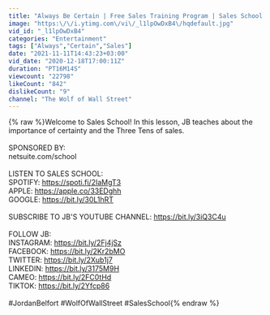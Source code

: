 ```yaml
---
title: "Always Be Certain | Free Sales Training Program | Sales School with Jordan Belfort"
image: "https:\/\/i.ytimg.com\/vi\/_l1lpOwDxB4\/hqdefault.jpg"
vid_id: "_l1lpOwDxB4"
categories: "Entertainment"
tags: ["Always","Certain","Sales"]
date: "2021-11-11T14:43:23+03:00"
vid_date: "2020-12-18T17:00:11Z"
duration: "PT16M14S"
viewcount: "22798"
likeCount: "842"
dislikeCount: "9"
channel: "The Wolf of Wall Street"
---
```

{% raw %}Welcome to Sales School! In this lesson, JB teaches about the importance of certainty and the Three Tens of sales. <br /><br />SPONSORED BY:<br />netsuite.com/school<br /><br />LISTEN TO SALES SCHOOL:<br />SPOTIFY: <a rel="nofollow" target="blank" href="https://spoti.fi/2IaMgT3">https://spoti.fi/2IaMgT3</a><br />APPLE: <a rel="nofollow" target="blank" href="https://apple.co/33EDghh">https://apple.co/33EDghh</a><br />GOOGLE: <a rel="nofollow" target="blank" href="https://bit.ly/30L1hRT">https://bit.ly/30L1hRT</a><br /><br />SUBSCRIBE TO JB'S YOUTUBE CHANNEL: <a rel="nofollow" target="blank" href="https://bit.ly/3iQ3C4u">https://bit.ly/3iQ3C4u</a><br /><br />FOLLOW JB:<br />INSTAGRAM: <a rel="nofollow" target="blank" href="https://bit.ly/2Fj4jSz">https://bit.ly/2Fj4jSz</a><br />FACEBOOK: <a rel="nofollow" target="blank" href="https://bit.ly/2Kr2bMO">https://bit.ly/2Kr2bMO</a><br />TWITTER: <a rel="nofollow" target="blank" href="https://bit.ly/2Xub1j7">https://bit.ly/2Xub1j7</a><br />LINKEDIN: <a rel="nofollow" target="blank" href="https://bit.ly/3175M9H">https://bit.ly/3175M9H</a><br />CAMEO: <a rel="nofollow" target="blank" href="https://bit.ly/2FC0tHd">https://bit.ly/2FC0tHd</a><br />TIKTOK: <a rel="nofollow" target="blank" href="https://bit.ly/2Yfcp86">https://bit.ly/2Yfcp86</a><br /><br />#JordanBelfort #WolfOfWallStreet #SalesSchool{% endraw %}
